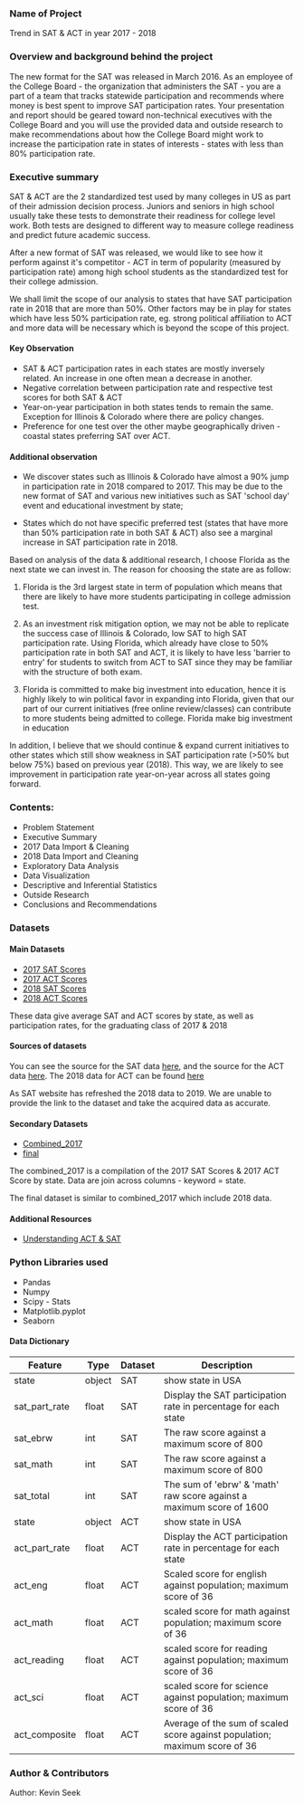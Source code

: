 ### Name of Project

Trend in SAT & ACT in year 2017 - 2018

### Overview and background behind the project
The new format for the SAT was released in March 2016. As an employee of the College Board - the organization that administers the SAT - you are a part of a team that tracks statewide participation and recommends where money is best spent to improve SAT participation rates. Your presentation and report should be geared toward non-technical executives with the College Board and you will use the provided data and outside research to make recommendations about how the College Board might work to increase the participation rate in states of interests - states with less than 80% participation rate.

### Executive summary
SAT & ACT are the 2 standardized test used by many colleges in US as part of their admission decision process. Juniors and seniors in high school usually take these tests to demonstrate their readiness for college level work. Both tests are designed to different way to measure college readiness and predict future academic success.

After a new format of SAT was released, we would like to see how it perform against it's competitor - ACT in term of popularity (measured by participation rate) among high school students as the standardized test for their college admission.

We shall limit the scope of our analysis to states that have SAT participation rate in 2018 that are more than 50%. Other factors may be in play for states which have less 50% participation rate, eg. strong political affiliation to ACT and more data will be necessary which is beyond the scope of this project.

#### Key Observation
- SAT & ACT participation rates in each states are mostly inversely related. An increase in one often mean a decrease in another.
- Negative correlation between participation rate and respective test scores for both SAT & ACT
- Year-on-year participation in both states tends to remain the same. Exception for Illinois & Colorado where there are policy changes.
- Preference for one test over the other maybe geographically driven - coastal states preferring SAT over ACT.

#### Additional observation
- We discover states such as Illinois & Colorado have almost a 90% jump in participation rate in 2018 compared to 2017. This may be due to the new format of SAT and various new initiatives such as SAT 'school day' event and educational investment by state;

- States which do not have specific preferred test (states that have more than 50% participation rate in both SAT & ACT) also see a marginal increase in SAT participation rate in 2018.

Based on analysis of the data & additional research, I choose Florida as the next state we can invest in. The reason for choosing the state are as follow:

1. Florida is the 3rd largest state in term of population which means that there are likely to have more students participating in college admission test.

2. As an investment risk mitigation option, we may not be able to replicate the success case of Illinois & Colorado, low SAT to high SAT participation rate. Using Florida, which already have close to 50% participation rate in both SAT and ACT, it is likely to have less 'barrier to entry' for students to switch from ACT to SAT since they may be familiar with the structure of both exam.

3. Florida is committed to make big investment into education, hence it is highly likely to win political favor in expanding into Florida, given that our part of our current initiatives (free online review/classes) can contribute to more students being admitted to college.<a herf="https://www.politifact.com/factchecks/2017/may/15/richard-corcoran/corcoran-touts-level-education-spending-there/"> Florida make big investment in education</a>

In addition, I believe that we should continue & expand current initiatives to other states which still show weakness in SAT participation rate (>50% but below 75%) based on previous year (2018). This way, we are likely to see improvement in participation rate year-on-year across all states going forward.

### Contents:
- Problem Statement
- Executive Summary
- 2017 Data Import & Cleaning
- 2018 Data Import and Cleaning
- Exploratory Data Analysis
- Data Visualization
- Descriptive and Inferential Statistics
- Outside Research
- Conclusions and Recommendations

### Datasets

#### Main Datasets
- [2017 SAT Scores](./data/sat_2017.csv)
- [2017 ACT Scores](./data/act_2017.csv)
- [2018 SAT Scores](./data/sat_2018.csv)
- [2018 ACT Scores](./data/act_2018_updated.csv)

These data give average SAT and ACT scores by state, as well as participation rates, for the graduating class of 2017 & 2018

#### Sources of datasets
You can see the source for the SAT data [here](https://blog.collegevine.com/here-are-the-average-sat-scores-by-state/), and the source for the ACT data [here](https://blog.prepscholar.com/act-scores-by-state-averages-highs-and-lows). The 2018 data for ACT can be found [here](http://www.act.org/content/dam/act/unsecured/documents/cccr2018/Average-Scores-by-State.pdf)

As SAT website has refreshed the 2018 data to 2019. We are unable to provide the link to the dataset and take the acquired data as accurate.

#### Secondary Datasets
- [Combined_2017](./data/combined_2017.csv)
- [final](./data/final.csv)

The combined_2017 is a compilation of the 2017 SAT Scores & 2017 ACT Score by state. Data are join across columns - keyword = state.

The final dataset is similar to combined_2017 which include 2018 data.

#### Additional Resources
- [Understanding ACT & SAT](https://blog.collegevine.com/here-are-the-average-sat-scores-by-state/)


### Python Libraries used
  * Pandas
  * Numpy
  * Scipy - Stats
  * Matplotlib.pyplot
  * Seaborn

#### Data Dictionary
|Feature|Type|Dataset|Description|
|---|---|---|---|
|state|object|SAT|show state in USA|
|sat_part_rate|float|SAT|Display the SAT participation rate in percentage for each state|
|sat_ebrw|int|SAT|The raw score against a maximum score of 800|
|sat_math|int|SAT|The raw score against a maximum score of 800|
|sat_total|int|SAT|The sum of 'ebrw' & 'math' raw score against a maximum score of 1600|
|state|object|ACT|show state in USA|
|act_part_rate|float|ACT|Display the ACT participation rate in percentage for each state|
|act_eng|float|ACT|Scaled score for english against population; maximum score of 36|
|act_math|float|ACT|scaled score for math against population; maximum score of 36|
|act_reading|float|ACT|scaled score for reading against population; maximum score of 36|
|act_sci|float|ACT|scaled score for science against population; maximum score of 36|
|act_composite|float|ACT|Average of the sum of scaled score against population; maximum score of 36|


### Author & Contributors
Author: Kevin Seek
